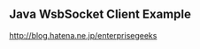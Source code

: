 Java WsbSocket Client Example
--------------------------------

http://blog.hatena.ne.jp/enterprisegeeks
